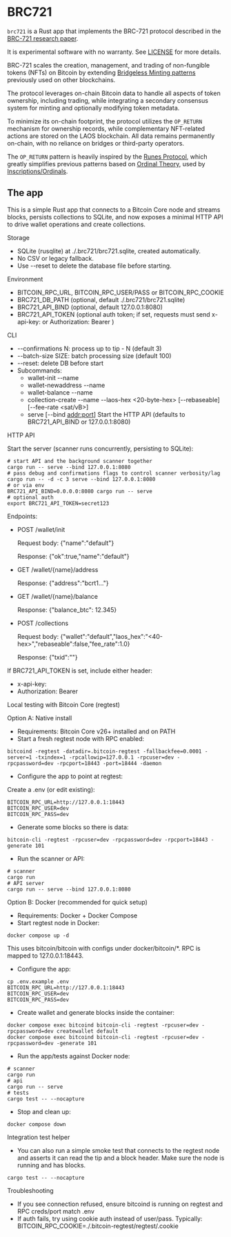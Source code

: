 # BRC721

`brc721` is a Rust app that implements the BRC-721 protocol described in the [BRC-721 research paper](https://eprint.iacr.org/2025/641).

It is experimental software with no warranty. See [LICENSE](LICENSE) for more details.

BRC-721 scales the creation, management, and trading of non-fungible tokens (NFTs) on Bitcoin by extending [Bridgeless Minting patterns](https://github.com/freeverseio/laos-whitepaper/blob/main/laos.pdf) previously used on other blockchains.

The protocol leverages on-chain Bitcoin data to handle all aspects of token ownership, including trading, while integrating a secondary consensus system for minting and optionally modifying token metadata. 

To minimize its on-chain footprint, the protocol utilizes the `OP_RETURN` mechanism for ownership records, while complementary NFT-related actions are stored on the LAOS blockchain. All data remains permanently on-chain, with no reliance on bridges or third-party operators.

The `OP_RETURN` pattern is heavily inspired by the [Runes Protocol](https://docs.ordinals.com/runes.html), which greatly simplifies previous patterns based on [Ordinal Theory](https://docs.ordinals.com/), used by [Inscriptions/Ordinals](https://ordinals.com/).

## The app

This is a simple Rust app that connects to a Bitcoin Core node and streams blocks, persists collections to SQLite, and now exposes a minimal HTTP API to drive wallet operations and create collections.

Storage

- SQLite (rusqlite) at ./.brc721/brc721.sqlite, created automatically.
- No CSV or legacy fallback.
- Use --reset to delete the database file before starting.

Environment

- BITCOIN_RPC_URL, BITCOIN_RPC_USER/PASS or BITCOIN_RPC_COOKIE
- BRC721_DB_PATH (optional, default ./.brc721/brc721.sqlite)
- BRC721_API_BIND (optional, default 127.0.0.1:8080)
- BRC721_API_TOKEN (optional auth token; if set, requests must send x-api-key: <token> or Authorization: Bearer <token>)

CLI

- --confirmations N: process up to tip - N (default 3)
- --batch-size SIZE: batch processing size (default 100)
- --reset: delete DB before start
- Subcommands:
  - wallet-init --name <wallet>
  - wallet-newaddress --name <wallet>
  - wallet-balance --name <wallet>
  - collection-create --name <wallet> --laos-hex <20-byte-hex> [--rebaseable] [--fee-rate <sat/vB>]
  - serve [--bind <addr:port>]  Start the HTTP API (defaults to BRC721_API_BIND or 127.0.0.1:8080)

HTTP API

Start the server (scanner runs concurrently, persisting to SQLite):

```
# start API and the background scanner together
cargo run -- serve --bind 127.0.0.1:8080
# pass debug and confirmations flags to control scanner verbosity/lag
cargo run -- -d -c 3 serve --bind 127.0.0.1:8080
# or via env
BRC721_API_BIND=0.0.0.0:8080 cargo run -- serve
# optional auth
export BRC721_API_TOKEN=secret123
```

Endpoints:

- POST /wallet/init

  Request body:
  {"name":"default"}

  Response:
  {"ok":true,"name":"default"}

- GET /wallet/{name}/address

  Response:
  {"address":"bcrt1..."}

- GET /wallet/{name}/balance

  Response:
  {"balance_btc": 12.345}

- POST /collections

  Request body:
  {"wallet":"default","laos_hex":"<40-hex>","rebaseable":false,"fee_rate":1.0}

  Response:
  {"txid":"<txid>"}

If BRC721_API_TOKEN is set, include either header:
- x-api-key: <token>
- Authorization: Bearer <token>

Local testing with Bitcoin Core (regtest)

Option A: Native install

- Requirements: Bitcoin Core v26+ installed and on PATH
- Start a fresh regtest node with RPC enabled:

```
bitcoind -regtest -datadir=.bitcoin-regtest -fallbackfee=0.0001 -server=1 -txindex=1 -rpcallowip=127.0.0.1 -rpcuser=dev -rpcpassword=dev -rpcport=18443 -port=18444 -daemon
```

- Configure the app to point at regtest:

Create a .env (or edit existing):

```
BITCOIN_RPC_URL=http://127.0.0.1:18443
BITCOIN_RPC_USER=dev
BITCOIN_RPC_PASS=dev
```

- Generate some blocks so there is data:

```
bitcoin-cli -regtest -rpcuser=dev -rpcpassword=dev -rpcport=18443 -generate 101
```

- Run the scanner or API:

```
# scanner
cargo run
# API server
cargo run -- serve --bind 127.0.0.1:8080
```

Option B: Docker (recommended for quick setup)

- Requirements: Docker + Docker Compose
- Start regtest node in Docker:

```
docker compose up -d
```

This uses bitcoin/bitcoin with configs under docker/bitcoin/*. RPC is mapped to 127.0.0.1:18443.

- Configure the app:

```
cp .env.example .env
BITCOIN_RPC_URL=http://127.0.0.1:18443
BITCOIN_RPC_USER=dev
BITCOIN_RPC_PASS=dev
```

- Create wallet and generate blocks inside the container:

```
docker compose exec bitcoind bitcoin-cli -regtest -rpcuser=dev -rpcpassword=dev createwallet default
docker compose exec bitcoind bitcoin-cli -regtest -rpcuser=dev -rpcpassword=dev -generate 101
```

- Run the app/tests against Docker node:

```
# scanner
cargo run
# api
cargo run -- serve
# tests
cargo test -- --nocapture
```

- Stop and clean up:

```
docker compose down
```

Integration test helper

- You can also run a simple smoke test that connects to the regtest node and asserts it can read the tip and a block header. Make sure the node is running and has blocks.

```
cargo test -- --nocapture
```

Troubleshooting

- If you see connection refused, ensure bitcoind is running on regtest and RPC creds/port match .env
- If auth fails, try using cookie auth instead of user/pass. Typically: BITCOIN_RPC_COOKIE=./.bitcoin-regtest/regtest/.cookie
